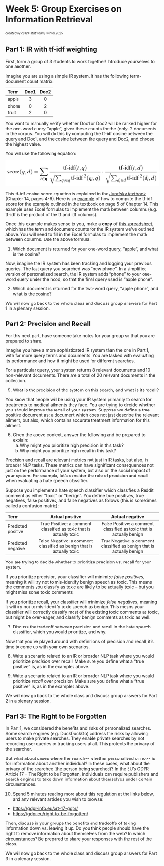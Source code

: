 # Week 5: Group Exercises on Information Retrieval

<sub><sup>*created by cs124 staff team, winter 2025*</sup></sub>

## Part 1: IR with tf-idf weighting

First, form a group of 3 students to work together! Introduce yourselves to one another.

Imagine you are using a simple IR system. It has the following term-document count matrix:

   | Term    | Doc1 | Doc2 |
   |:--------|:----:|:----:|
   | apple   | 3    | 0    | 
   | phone   | 0    | 2    | 
   | fruit   | 2    | 0    | 

You want to manually verify whether Doc1 or Doc2 will be ranked higher for the one-word query “apple”, given these counts for the (only) 2 documents in the corpus. You will do this by computing the tf-idf cosine between the query and Doc1, and the cosine between the query and Doc2, and choose the highest value.

You will use the following equation:

   ![tf-idf simplified equation](tf_idf_simple_equation.png)


This tf-idf cosine score equation is explained in the [Jurafsky textbook](https://web.stanford.edu/~jurafsky/slp3/14.pdf) (Chapter 14, pages 4-6). Here is an [example](https://docs.google.com/spreadsheets/d/12GBxGoEST_m9GpLGbwmQTHDMaoxPAr7mRaU1UBh9EQo/edit?usp=sharing) of how to compute the tf-idf score for the example outlined in the textbook on page 5 of Chapter 14. This example uses Excel formulas to implement the math between columns (e.g. tf-idf is the product of the tf and idf columns).

Once this example makes sense to you, make a **copy** of [this spreadsheet](https://docs.google.com/spreadsheets/d/1cVnvF6pELowuuMkAvZLHMHaIJyd46yqjbSQ9PTi-mX8/edit?usp=sharing), which has the term and document counts for the IR system we’ve outlined above. You will need to fill in the Excel formulas to implement the math between columns. Use the above formula.

1. Which document is returned for your one-word query, “apple”, and what is the cosine?

Now, imagine the IR system has been tracking and logging your previous queries. The last query you searched was “new phone”. In a simplified version of personalized search, the IR system adds “phone” to your one-word query under the hood, so that the final query used is “apple phone”.

2. Which document is returned for the two-word query, “apple phone”, and what is the cosine?

We will now go back to the whole class and discuss group answers for Part 1 in a plenary session.

## Part 2: Precision and Recall

For this next part, have someone take notes for your group so that you are prepared to share. 

Imagine you have a more sophisticated IR system than the one in Part 1, with far more query terms and documents. You are tasked with evaluating its performance and how it might be used for different searches. 

For a particular query, your system returns 8 relevant documents and 10 non-relevant documents. There are a total of 20 relevant documents in the collection.

5. What is the precision of the system on this search, and what is its recall? 

You know that people will be using your IR system primarily to search for treatments to medical ailments they face. You are trying to decide whether you should improve the recall of your system. Suppose we define a true positive document as: a document which does not just describe the relevant ailment, but also, which contains accurate treatment information for this ailment. 

6. Given the above context, answer the following and be prepared to explain:
   <ol type="a">
      <li>Why might you prioritize high precision in this task?</li>
      <li>Why might you prioritize high recall in this task?</li>
   </ol>

Precision and recall are relevant metrics not just in IR tasks, but also, in broader NLP tasks. These metrics can have significant consequences not just on the performance of your system, but also on the social impact of your system. For example, let’s consider the role of precision and recall when evaluating a hate speech classifier.

Suppose you implement a hate speech classifier which classifies a Reddit comment as either “toxic” or “benign”. You define true positives, true negatives, false positives, and false negatives as follows (this is sometimes called a confusion matrix):

   | Term                 | Actual positive | Actual negative |
   |:---------------------|:---------------:|:---------------:|
   | Predicted positive   | True Positive: a comment classified as toxic that is actually toxic    | False Positive: a comment classified as toxic that is actually benign    | 
   | Predicted negative   | False Negative: a comment classified as benign that is actually toxic    | True Negative: a comment classified as benign that is actually benign    | 

You are trying to decide whether to prioritize precision vs. recall for your system.

If you prioritize precision, your classifier will minimize *false positives*, meaning it will try not to mis-identify benign speech as toxic. This means the comments you classify as toxic are likely to be actually toxic – but you might miss some toxic comments.

If you prioritize recall, your classifier will minimize *false negatives*, meaning it will try not to mis-identify toxic speech as benign. This means your classifier will correctly classify most of the existing toxic comments as toxic, but might be over-eager, and classify benign comments as toxic as well.

7. Discuss the tradeoff between precision and recall in the hate speech classifier, which you would prioritize, and why.

Now that you’ve played around with definitions of precision and recall, it’s time to come up with your own scenarios.

8. Write a scenario related to an IR or broader NLP task where you would prioritize *precision* over recall. Make sure you define what a “true positive” is, as in the examples above.

9. Write a scenario related to an IR or broader NLP task where you would prioritize *recall* over precision. Make sure you define what a “true positive” is, as in the examples above.

We will now go back to the whole class and discuss group answers for Part 2 in a plenary session.

## Part 3: The Right to be Forgotten

In Part 1, we considered the benefits and risks of personalized searches. Some search engines (e.g. DuckDuckGo) address the risks by allowing users to make private searches. They enable private searches by not recording user queries or tracking users at all. This protects the privacy of the searcher.

But what about cases where the search-- whether personalized or not-- is for information about another individual? In these cases, what about the privacy of the searchee (the person being searched)? In the EU’s GDPR Article 17 – The Right to be Forgotten, individuals can require publishers and search engines to take down information about themselves under certain circumstances. 

10. Spend 5 minutes reading more about this regulation at the links below, and any relevant articles you wish to browse:

   - https://gdpr-info.eu/art-17-gdpr/
   - https://gdpr.eu/right-to-be-forgotten/

Then, discuss in your groups the benefits and tradeoffs of taking information down vs. leaving it up. Do you think people should have the right to remove information about themselves from the web? In which circumstances? Be prepared to share your responses with the rest of the class. 

We will now go back to the whole class and discuss group answers for Part 3 in a plenary session.